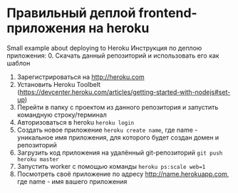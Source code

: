 # Правильный деплой frontend-приложения на heroku
Small example about deploying to Heroku
Инструкция по деплою приложения:
0. Скачать данный репозиторий и использовать его как шаблон

1. Зарегистрироваться на http://heroku.com
2. Установить Heroku Toolbelt (https://devcenter.heroku.com/articles/getting-started-with-nodejs#set-up)
3. Перейти в папку с проектом из данного репозитория и запустить командную строку/терминал
4. Авторизоваться в heroku `heroku login`
5. Создать новое приложение `heroku create name`, где name - уникальное имя приложения, для которого будет создан домен и репозиторий
6. Загрузить код приложения на удалённый git-репозиторий `git push heroku master`
7. Запустить worker с помощью команды `heroku ps:scale web=1`
8. Посмотреть своё приложение по адресу http://name.herokuapp.com, где name - имя вашего приложения

